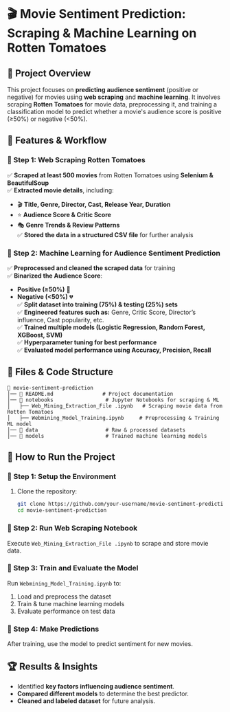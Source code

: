 # 🎬 Movie Sentiment Prediction: Scraping & Machine Learning on Rotten Tomatoes

## 📌 Project Overview
This project focuses on **predicting audience sentiment** (positive or negative) for movies using **web scraping** and **machine learning**. It involves scraping **Rotten Tomatoes** for movie data, preprocessing it, and training a classification model to predict whether a movie's audience score is positive (≥50%) or negative (<50%).

## 🚀 Features & Workflow

### **📌 Step 1: Web Scraping Rotten Tomatoes**  
✅ **Scraped at least 500 movies** from Rotten Tomatoes using **Selenium & BeautifulSoup**  
✅ **Extracted movie details**, including:  
   - 🎬 **Title, Genre, Director, Cast, Release Year, Duration**  
   - ⭐ **Audience Score & Critic Score**  
   - 🎭 **Genre Trends & Review Patterns**  
✅ **Stored the data in a structured CSV file** for further analysis  

### **📌 Step 2: Machine Learning for Audience Sentiment Prediction**  
✅ **Preprocessed and cleaned the scraped data** for training  
✅ **Binarized the Audience Score**:  
   - **Positive (≥50%)** 🎉  
   - **Negative (<50%)** 💔  
✅ **Split dataset into training (75%) & testing (25%) sets**  
✅ **Engineered features such as:** Genre, Critic Score, Director’s influence, Cast popularity, etc.  
✅ **Trained multiple models (Logistic Regression, Random Forest, XGBoost, SVM)**  
✅ **Hyperparameter tuning for best performance**  
✅ **Evaluated model performance using Accuracy, Precision, Recall**  

## 📂 Files & Code Structure
```
📂 movie-sentiment-prediction
│── 📄 README.md                # Project documentation
│── 📂 notebooks                 # Jupyter Notebooks for scraping & ML
│   ├── Web_Mining_Extraction_File .ipynb   # Scraping movie data from Rotten Tomatoes
│   ├── Webmining_Model_Training.ipynb     # Preprocessing & Training ML model
│── 📂 data                      # Raw & processed datasets
│── 📂 models                    # Trained machine learning models
```

## 🎯 How to Run the Project

### **📌 Step 1: Setup the Environment**
1. Clone the repository:  
   ```bash
   git clone https://github.com/your-username/movie-sentiment-prediction.git
   cd movie-sentiment-prediction
   ```

### **📌 Step 2: Run Web Scraping Notebook**
Execute `Web_Mining_Extraction_File .ipynb` to scrape and store movie data.

### **📌 Step 3: Train and Evaluate the Model**
Run `Webmining_Model_Training.ipynb` to:  
1. Load and preprocess the dataset  
2. Train & tune machine learning models  
3. Evaluate performance on test data  

### **📌 Step 4: Make Predictions**
After training, use the model to predict sentiment for new movies.

## 🏆 Results & Insights  
- Identified **key factors influencing audience sentiment**.  
- **Compared different models** to determine the best predictor.  
- **Cleaned and labeled dataset** for future analysis.  

